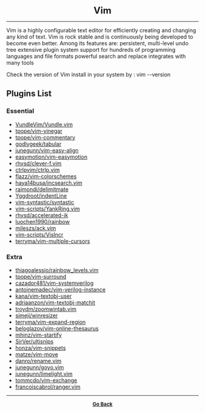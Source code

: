 <p align="center">
  <b>
  <font size="+2">Vim</font>
  </b>
</p>

---

Vim is a highly configurable text editor for efficiently creating and changing any kind of text.
Vim is rock stable and is continuously being developed to become even better.
Among its features are:
persistent, multi-level undo tree
extensive plugin system
support for hundreds of programming languages and file formats
powerful search and replace
integrates with many tools

Check the version of Vim install in your system by :
vim --version

## Plugins List

### Essential

  - [VundleVim/Vundle.vim](https://github.com/VundleVim/Vundle.vim)
  - [tpope/vim-vinegar](https://github.com/tpope/vim-vinegar)
  - [tpope/vim-commentary](https://github.com/tpope/vim-commentary)
  - [godlygeek/tabular](https://github.com/godlygeek/tabular)
  - [junegunn/vim-easy-align](https://github.com/junegunn/vim-easy-align)
  - [easymotion/vim-easymotion](https://github.com/easymotion/vim-easymotion)
  - [rhysd/clever-f.vim](https://github.com/rhysd/clever-f.vim)
  - [ctrlpvim/ctrlp.vim](https://github.com/ctrlpvim/ctrlp.vim)
  - [flazz/vim-colorschemes](https://github.com/flazz/vim-colorschemes)
  - [haya14busa/incsearch.vim](https://github.com/haya14busa/incsearch.vim)
  - [raimondi/delimitmate](https://github.com/Raimondi/delimitMate)
  - [Yggdroot/indentLine](https://github.com/Yggdroot/indentLine)
  - [vim-syntastic/syntastic](https://github.com/vim-syntastic/syntastic)
  - [vim-scripts/YankRing.vim](https://github.com/vim-scripts/YankRing.vim)
  - [rhysd/accelerated-jk](https://github.com/rhysd/accelerated-jk)
  - [luochen1990/rainbow](https://github.com/luochen1990/rainbow)
  - [mileszs/ack.vim](https://github.com/mileszs/ack.vim)
  - [vim-scripts/VisIncr](https://github.com/vim-scripts/VisIncr)
  - [terryma/vim-multiple-cursors](https://github.com/terryma/vim-multiple-cursors)

### Extra

  - [thiagoalessio/rainbow_levels.vim](https://github.com/thiagoalessio/rainbow_levels.vim)
  - [tpope/vim-surround](https://github.com/tpope/vim-surround)
  - [cazador481/vim-systemverilog](https://github.com/cazador481/vim-systemverilog)
  - [antoinemadec/vim-verilog-instance](https://github.com/antoinemadec/vim-verilog-instance)
  - [kana/vim-textobj-user](https://github.com/kana/vim-textobj-user)
  - [adriaanzon/vim-textobj-matchit](https://github.com/adriaanzon/vim-textobj-matchit)
  - [troydm/zoomwintab.vim](https://github.com/troydm/zoomwintab.vim)
  - [simeji/winresizer](https://github.com/simeji/winresizer)
  - [terryma/vim-expand-region](https://github.com/terryma/vim-expand-region)
  - [beloglazov/vim-online-thesaurus](https://github.com/beloglazov/vim-online-thesaurus)
  - [mhinz/vim-startify](https://github.com/mhinz/vim-startify)
  - [SirVer/ultisnips](https://github.com/SirVer/ultisnips)
  - [honza/vim-snippets](https://github.com/honza/vim-snippets)
  - [matze/vim-move](https://github.com/matze/vim-move)
  - [danro/rename.vim](https://github.com/danro/rename.vim)
  - [junegunn/goyo.vim](https://github.com/junegunn/goyo.vim)
  - [junegunn/limelight.vim](https://github.com/junegunn/limelight.vim)
  - [tommcdo/vim-exchange](https://github.com/tommcdo/vim-exchange)
  - [francoiscabrol/ranger.vim](https://github.com/francoiscabrol/ranger.vim)

---

<p align="center">
  <b>
  <a href="https://gs1293.github.io/blog/blog.html"> <font size="-1">Go Back</font></a>
  </b>
</p>
